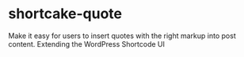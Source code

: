 # shortcake-quote
Make it easy for users to insert quotes with the right markup into post content. Extending the WordPress Shortcode UI
